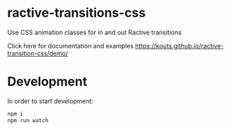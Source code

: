 # ractive-transitions-css
Use CSS animation classes for in and out Ractive transitions

Click here for documentation and examples
https://kouts.github.io/ractive-transition-css/demo/

# Development

In order to start development:

```sh
npm i
npm run watch
```